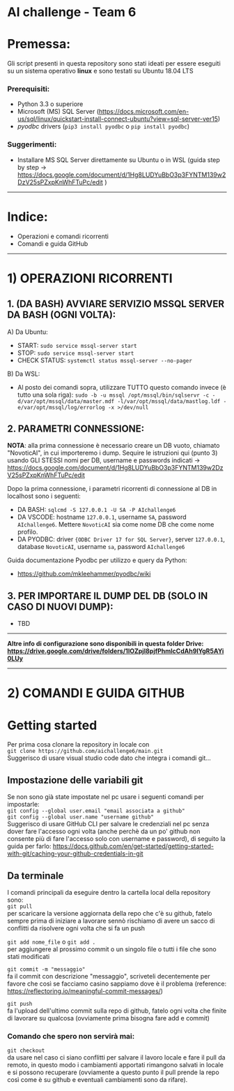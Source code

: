 # AI challenge - Team 6
# Premessa:
Gli script presenti in questa repository sono stati ideati per essere eseguiti su un sistema operativo **linux** e sono testati su Ubuntu 18.04 LTS  
### Prerequisiti:  
* Python 3.3 o superiore   
* Microsoft (MS) SQL Server (https://docs.microsoft.com/en-us/sql/linux/quickstart-install-connect-ubuntu?view=sql-server-ver15)  
* *pyodbc* drivers (```pip3 install pyodbc``` o ```pip install pyodbc```)  
### Suggerimenti:  
* Installare MS SQL Server direttamente su Ubuntu o in WSL (guida step by step -> https://docs.google.com/document/d/1Hg8LUDYuBbO3p3FYNTM139w2DzV25sPZxpKnWhFTuPc/edit )

---

# Indice:
* Operazioni e comandi ricorrenti
* Comandi e guida GitHub


---

# 1) OPERAZIONI RICORRENTI

## 1. (DA BASH) AVVIARE SERVIZIO MSSQL SERVER DA BASH (OGNI VOLTA):
A) Da Ubuntu:
* START: ```sudo service mssql-server start```
* STOP: ```sudo service mssql-server start```
* CHECK STATUS: ```systemctl status mssql-server --no-pager```

B) Da WSL:
* Al posto dei comandi sopra, utilizzare TUTTO questo comando invece (è tutto una sola riga): ```sudo -b -u mssql /opt/mssql/bin/sqlservr -c -d/var/opt/mssql/data/master.mdf -l/var/opt/mssql/data/mastlog.ldf -e/var/opt/mssql/log/errorlog -x >/dev/null```




## 2. PARAMETRI CONNESSIONE:
**NOTA**: alla prima connessione è necessario creare un DB vuoto, chiamato "NovoticAI", in cui importeremo i dump. Sequire le istruzioni qui (punto 3) usando GLI STESSI nomi per DB, username e passwords indicati -> https://docs.google.com/document/d/1Hg8LUDYuBbO3p3FYNTM139w2DzV25sPZxpKnWhFTuPc/edit

Dopo la prima connessione, i parametri ricorrenti di connessione al DB in localhost sono i seguenti:
* DA BASH: ```sqlcmd -S 127.0.0.1 -U SA -P AIchallenge6```
* DA VSCODE: hostname ```127.0.0.1```, username ```SA```, password ```AIchallenge6```. Mettere ```NovoticAI``` sia come nome DB che come nome profilo.
* DA PYODBC: driver ```{ODBC Driver 17 for SQL Server}```, server ```127.0.0.1```, database ```NovoticAI```, username ```sa```, password ```AIchallenge6```

Guida documentazione Pyodbc per utilizzo e query da Python:
* https://github.com/mkleehammer/pyodbc/wiki


## 3. PER IMPORTARE IL DUMP DEL DB (SOLO IN CASO DI NUOVI DUMP):
* TBD


---

**Altre info di configurazione sono disponibili in questa folder Drive: https://drive.google.com/drive/folders/1lOZpjl8pjfPhmlcCdAh9lYgR5AYi0LUy**

---


# 2) COMANDI E GUIDA GITHUB
# Getting started
Per prima cosa clonare la repository in locale con  
```git clone https://github.com/aichallenge6/main.git```  
Suggerisco di usare visual studio code dato che integra i comandi git...  
## Impostazione delle variabili git
Se non sono già state impostate nel pc usare i seguenti comandi per impostarle:  
```git config --global user.email "email associata a github"```  
```git config --global user.name "username github"```  
Suggerisco di usare GitHub CLI per salvare le credenziali nel pc senza dover fare l'accesso ogni volta (anche perchè da un po' github non consente più di fare l'accesso solo con username e password), di seguito la guida per farlo: https://docs.github.com/en/get-started/getting-started-with-git/caching-your-github-credentials-in-git
## Da terminale
I comandi principali da eseguire dentro la cartella local della repository sono:  
```git pull```   
per scaricare la versione aggiornata della repo che c'è su github, fatelo sempre prima di iniziare a lavorare sennò rischiamo di avere un sacco di conflitti da risolvere ogni volta che si fa un push    

```git add nome_file``` o ```git add .```   
per aggiungere al prossimo commit o un singolo file o tutti i file che sono stati modificati  
  
```git commit -m "messaggio"```  
fa il commit con descrizione "messaggio", scriveteli decentemente per favore che così se facciamo casino sappiamo dove è il problema (reference: https://reflectoring.io/meaningful-commit-messages/) 


```git push```  
fa l'upload dell'ultimo commit sulla repo di github, fatelo ogni volta che finite di lavorare su qualcosa (ovviamente prima bisogna fare add e commit)  
  
### Comando che spero non servirà mai:  
```git checkout```  
da usare nel caso ci siano conflitti per salvare il lavoro locale e fare il pull da remoto, in questo modo i cambiamenti apportati rimangono salvati in locale e si possono recuperare (ovviamente a questo punto il pull prende la repo così come è su github e eventuali cambiamenti sono da rifare).

